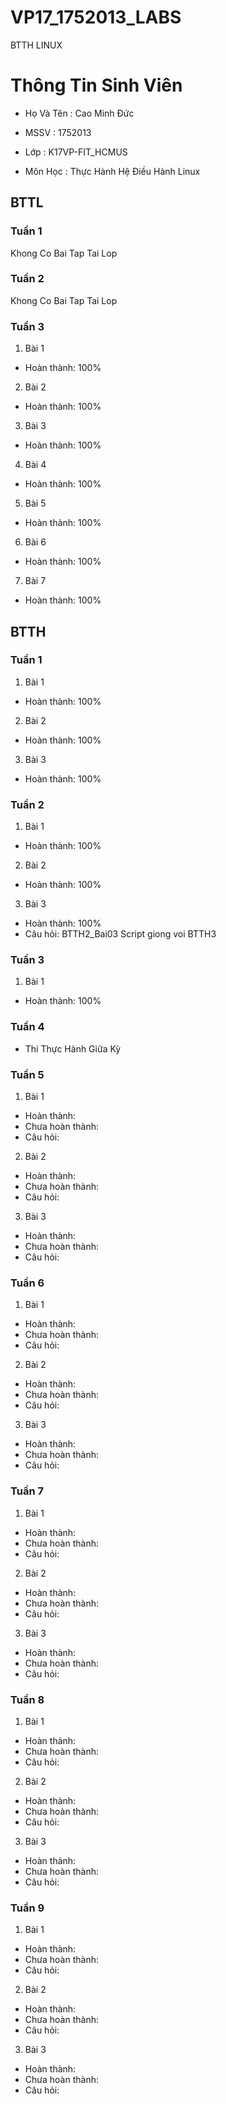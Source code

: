 # VP17_1752013_LABS
BTTH LINUX

# Thông Tin Sinh Viên

* Họ Và Tên : Cao Minh Đức

* MSSV : 1752013

* Lớp : K17VP-FIT_HCMUS

* Môn Học : Thực Hành Hệ Điều Hành Linux

## BTTL
### Tuần 1
Khong Co Bai Tap Tai Lop
### Tuần 2
Khong Co Bai Tap Tai Lop
### Tuần 3
1. Bài 1
- Hoàn thành: 100%
2. Bài 2
- Hoàn thành: 100%
3. Bài 3
- Hoàn thành: 100%
4. Bài 4
- Hoàn thành: 100%
5. Bài 5
- Hoàn thành: 100%
6. Bài 6
- Hoàn thành: 100%
7. Bài 7
- Hoàn thành: 100%
## BTTH
### Tuần 1
1. Bài 1
- Hoàn thành: 100%
2. Bài 2
- Hoàn thành: 100%
3. Bài 3
- Hoàn thành: 100%
### Tuần 2
1. Bài 1
- Hoàn thành: 100%
2. Bài 2
- Hoàn thành: 100%
3. Bài 3
- Hoàn thành: 100%
- Câu hỏi: BTTH2_Bai03 Script giong voi BTTH3
### Tuần 3
1. Bài 1
- Hoàn thành: 100%

### Tuần 4
- Thi Thực Hành Giữa Kỳ
### Tuần 5
1. Bài 1
- Hoàn thành:
- Chưa hoàn thành:
- Câu hỏi:
2. Bài 2
- Hoàn thành:
- Chưa hoàn thành:
- Câu hỏi:
3. Bài 3
- Hoàn thành:
- Chưa hoàn thành:
- Câu hỏi:
### Tuần 6
1. Bài 1
- Hoàn thành:
- Chưa hoàn thành:
- Câu hỏi:
2. Bài 2
- Hoàn thành:
- Chưa hoàn thành:
- Câu hỏi:
3. Bài 3
- Hoàn thành:
- Chưa hoàn thành:
- Câu hỏi:
### Tuần 7
1. Bài 1
- Hoàn thành:
- Chưa hoàn thành:
- Câu hỏi:
2. Bài 2
- Hoàn thành:
- Chưa hoàn thành:
- Câu hỏi:
3. Bài 3
- Hoàn thành:
- Chưa hoàn thành:
- Câu hỏi:
### Tuần 8
1. Bài 1
- Hoàn thành:
- Chưa hoàn thành:
- Câu hỏi:
2. Bài 2
- Hoàn thành:
- Chưa hoàn thành:
- Câu hỏi:
3. Bài 3
- Hoàn thành:
- Chưa hoàn thành:
- Câu hỏi:
### Tuần 9
1. Bài 1
- Hoàn thành:
- Chưa hoàn thành:
- Câu hỏi:
2. Bài 2
- Hoàn thành:
- Chưa hoàn thành:
- Câu hỏi:
3. Bài 3
- Hoàn thành:
- Chưa hoàn thành:
- Câu hỏi:
